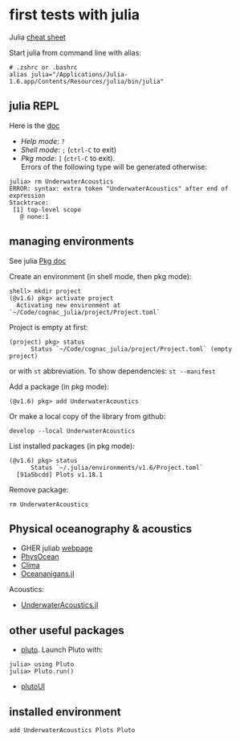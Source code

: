 # first tests with julia

Julia [cheat sheet](https://juliadocs.github.io/Julia-Cheat-Sheet/)

Start julia from command line with alias:

```
# .zshrc or .bashrc
alias julia="/Applications/Julia-1.6.app/Contents/Resources/julia/bin/julia"
```

## julia REPL

Here is the [doc](https://docs.julialang.org/en/v1/stdlib/REPL/)

- *Help mode*: `?`
- *Shell mode*: `;` (`ctrl-C` to exit)
- *Pkg mode*: `]` (`ctrl-C` to exit). \
Errors of the following type will be generated otherwise:
```
julia> rm UnderwaterAcoustics
ERROR: syntax: extra token "UnderwaterAcoustics" after end of expression
Stacktrace:
 [1] top-level scope
   @ none:1
```



## managing environments

See julia [Pkg doc](https://docs.julialang.org/en/v1/stdlib/Pkg/)


Create an environment (in shell mode, then pkg mode):
```
shell> mkdir project
(@v1.6) pkg> activate project
  Activating new environment at `~/Code/cognac_julia/project/Project.toml`
```

Project is empty at first:
```
(project) pkg> status
      Status `~/Code/cognac_julia/project/Project.toml` (empty project)
```
or with `st` abbreviation. To show dependencies: `st --manifest`

Add a package (in pkg mode):
```
(@v1.6) pkg> add UnderwaterAcoustics
```

Or make a local copy of the library from github:
```
develop --local UnderwaterAcoustics
```

List installed packages (in pkg mode):

```
(@v1.6) pkg> status
      Status `~/.julia/environments/v1.6/Project.toml`
  [91a5bcdd] Plots v1.18.1
```

Remove package:

```
rm UnderwaterAcoustics
```


## Physical oceanography & acoustics

- GHER juliab [webpage](https://gher-ulg.github.io/julia_ocean.html)
- [PhysOcean](https://github.com/gher-ulg/PhysOcean.jl)
- [Clima](https://github.com/CliMA)
- [Oceananigans.jl](https://github.com/CliMA/Oceananigans.jl)

Acoustics:

- [UnderwaterAcoustics.jl](https://org-arl.github.io/UnderwaterAcoustics.jl/dev/)


## other useful packages

- [pluto](https://juliahub.com/docs/Pluto/OJqMt/0.7.4/). Launch Pluto with:
```
julia> using Pluto
julia> Pluto.run()
```
- [plutoUI](https://juliahub.com/docs/PlutoUI/abXFp/0.7.9/autodocs/)

## installed environment

```
add UnderwaterAcoustics Plots Pluto
```
